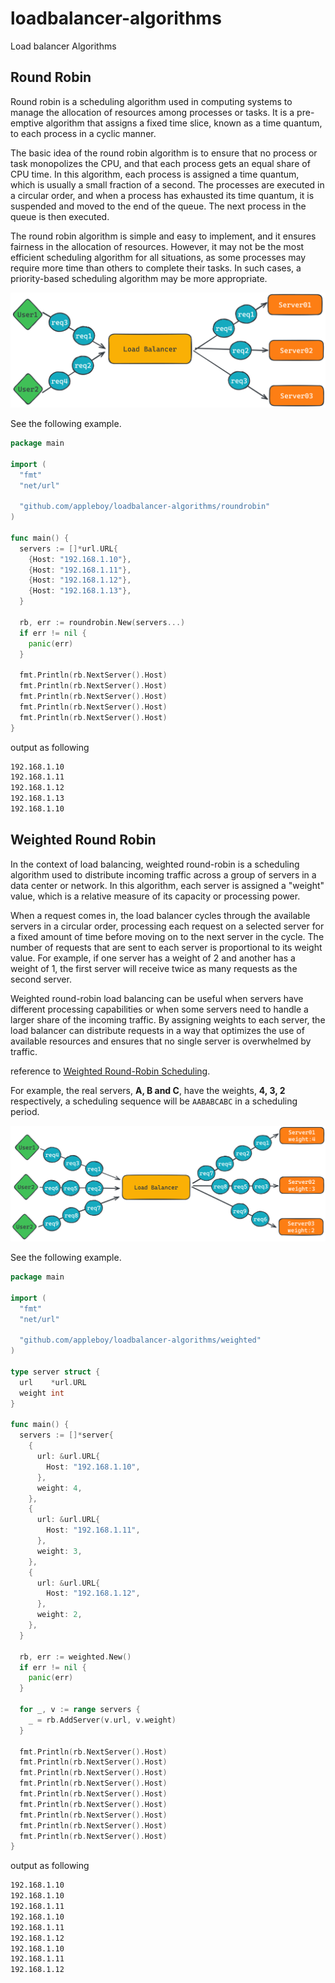 # loadbalancer-algorithms

Load balancer Algorithms

## Round Robin

Round robin is a scheduling algorithm used in computing systems to manage the allocation of resources among processes or tasks. It is a pre-emptive algorithm that assigns a fixed time slice, known as a time quantum, to each process in a cyclic manner.

The basic idea of the round robin algorithm is to ensure that no process or task monopolizes the CPU, and that each process gets an equal share of CPU time. In this algorithm, each process is assigned a time quantum, which is usually a small fraction of a second. The processes are executed in a circular order, and when a process has exhausted its time quantum, it is suspended and moved to the end of the queue. The next process in the queue is then executed.

The round robin algorithm is simple and easy to implement, and it ensures fairness in the allocation of resources. However, it may not be the most efficient scheduling algorithm for all situations, as some processes may require more time than others to complete their tasks. In such cases, a priority-based scheduling algorithm may be more appropriate.

![roundrobin](./images/roundrobin.png)

See the following example.

```go
package main

import (
  "fmt"
  "net/url"

  "github.com/appleboy/loadbalancer-algorithms/roundrobin"
)

func main() {
  servers := []*url.URL{
    {Host: "192.168.1.10"},
    {Host: "192.168.1.11"},
    {Host: "192.168.1.12"},
    {Host: "192.168.1.13"},
  }

  rb, err := roundrobin.New(servers...)
  if err != nil {
    panic(err)
  }

  fmt.Println(rb.NextServer().Host)
  fmt.Println(rb.NextServer().Host)
  fmt.Println(rb.NextServer().Host)
  fmt.Println(rb.NextServer().Host)
  fmt.Println(rb.NextServer().Host)
}
```

output as following

```sh
192.168.1.10
192.168.1.11
192.168.1.12
192.168.1.13
192.168.1.10
```

## Weighted Round Robin

In the context of load balancing, weighted round-robin is a scheduling algorithm used to distribute incoming traffic across a group of servers in a data center or network. In this algorithm, each server is assigned a "weight" value, which is a relative measure of its capacity or processing power.

When a request comes in, the load balancer cycles through the available servers in a circular order, processing each request on a selected server for a fixed amount of time before moving on to the next server in the cycle. The number of requests that are sent to each server is proportional to its weight value. For example, if one server has a weight of 2 and another has a weight of 1, the first server will receive twice as many requests as the second server.

Weighted round-robin load balancing can be useful when servers have different processing capabilities or when some servers need to handle a larger share of the incoming traffic. By assigning weights to each server, the load balancer can distribute requests in a way that optimizes the use of available resources and ensures that no single server is overwhelmed by traffic.

reference to [Weighted Round-Robin Scheduling](http://kb.linuxvirtualserver.org/wiki/Weighted_Round-Robin_Scheduling).

For example, the real servers, **A, B and C**, have the weights, **4, 3, 2** respectively, a scheduling sequence will be `AABABCABC` in a scheduling period.

![weight](./images/weight.png)

See the following example.

```go
package main

import (
  "fmt"
  "net/url"

  "github.com/appleboy/loadbalancer-algorithms/weighted"
)

type server struct {
  url    *url.URL
  weight int
}

func main() {
  servers := []*server{
    {
      url: &url.URL{
        Host: "192.168.1.10",
      },
      weight: 4,
    },
    {
      url: &url.URL{
        Host: "192.168.1.11",
      },
      weight: 3,
    },
    {
      url: &url.URL{
        Host: "192.168.1.12",
      },
      weight: 2,
    },
  }

  rb, err := weighted.New()
  if err != nil {
    panic(err)
  }

  for _, v := range servers {
    _ = rb.AddServer(v.url, v.weight)
  }

  fmt.Println(rb.NextServer().Host)
  fmt.Println(rb.NextServer().Host)
  fmt.Println(rb.NextServer().Host)
  fmt.Println(rb.NextServer().Host)
  fmt.Println(rb.NextServer().Host)
  fmt.Println(rb.NextServer().Host)
  fmt.Println(rb.NextServer().Host)
  fmt.Println(rb.NextServer().Host)
  fmt.Println(rb.NextServer().Host)
}
```

output as following

```sh
192.168.1.10
192.168.1.10
192.168.1.11
192.168.1.10
192.168.1.11
192.168.1.12
192.168.1.10
192.168.1.11
192.168.1.12
```
